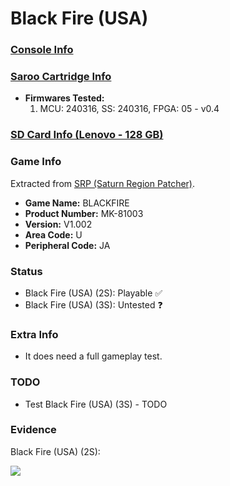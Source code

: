 # Black Fire (USA)

### [Console Info](../../../../../Info/Consoles/VA13/README.md)

### [Saroo Cartridge Info](../../../../../Info/Cartridges/RetroGameParadiseStore/1.32F/README.md)

- <b>Firmwares Tested:</b>
  1. MCU: 240316, SS: 240316, FPGA: 05 - v0.4

### [SD Card Info (Lenovo - 128 GB)](../../../../../Info/SdCards/Lenovo/128GB/fat32/README.md)

### Game Info

Extracted from [SRP (Saturn Region Patcher)](https://segaxtreme.net/resources/saturn-region-patcher.81/download).

- <b>Game Name:</b> BLACKFIRE
- <b>Product Number:</b> MK-81003
- <b>Version:</b> V1.002
- <b>Area Code:</b> U
- <b>Peripheral Code:</b> JA

### Status

- Black Fire (USA) (2S): Playable :white_check_mark:
- Black Fire (USA) (3S): Untested :question:

### Extra Info

- It does need a full gameplay test.

### TODO

- Test Black Fire (USA) (3S) - TODO

### Evidence

Black Fire (USA) (2S):

[![](https://img.youtube.com/vi/dwre3WcMEBw/0.jpg)](https://www.youtube.com/watch?v=dwre3WcMEBw)
